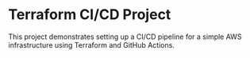 
# Terraform CI/CD Project

This project demonstrates setting up a CI/CD pipeline for a simple AWS infrastructure using Terraform and GitHub Actions.
